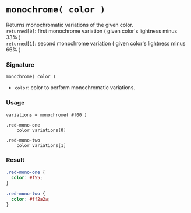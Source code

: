 # `monochrome( color )`

Returns monochromatic variations of the given color.  
`returned[0]`: first monochrome variation ( given color's lightness minus 33% )  
`returned[1]`: second monochrome variation ( given color's lightness minus 66% )

### Signature

`monochrome( color )`

* `color`: color to perform monochromatic variations.

### Usage

```stylus
variations = monochrome( #f00 )

.red-mono-one
    color variations[0]
    
.red-mono-two
    color variations[1]
```

### Result

```css
.red-mono-one {
  color: #f55;
}
    
.red-mono-two {
  color: #ff2a2a;
}
```
